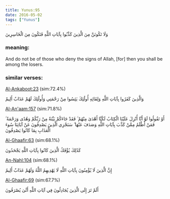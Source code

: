 ```yaml
---
title: Yunus:95
date: 2016-05-02
tags: ["Yunus"]
---
```

وَلَا تَكُونَنَّ مِنَ الَّذِينَ كَذَّبُوا بِآيَاتِ اللَّهِ فَتَكُونَ مِنَ الْخَاسِرِينَ
### meaning: 
And do not be of those who deny the signs of Allah, [for] then you shall be among the losers.
### similar verses: 

[Al-Ankaboot:23](/29/23) (sim:72.4%)

وَالَّذِينَ كَفَرُوا بِآيَاتِ اللَّهِ وَلِقَائِهِ أُولَٰئِكَ يَئِسُوا مِنْ رَحْمَتِي وَأُولَٰئِكَ لَهُمْ عَذَابٌ أَلِيمٌ

[Al-An'aam:157](/6/157) (sim:71.8%)

أَوْ تَقُولُوا لَوْ أَنَّا أُنْزِلَ عَلَيْنَا الْكِتَابُ لَكُنَّا أَهْدَىٰ مِنْهُمْ ۚ فَقَدْ جَاءَكُمْ بَيِّنَةٌ مِنْ رَبِّكُمْ وَهُدًى وَرَحْمَةٌ ۚ فَمَنْ أَظْلَمُ مِمَّنْ كَذَّبَ بِآيَاتِ اللَّهِ وَصَدَفَ عَنْهَا ۗ سَنَجْزِي الَّذِينَ يَصْدِفُونَ عَنْ آيَاتِنَا سُوءَ الْعَذَابِ بِمَا كَانُوا يَصْدِفُونَ

[Al-Ghaafir:63](/40/63) (sim:68.1%)

كَذَٰلِكَ يُؤْفَكُ الَّذِينَ كَانُوا بِآيَاتِ اللَّهِ يَجْحَدُونَ

[An-Nahl:104](/16/104) (sim:68.1%)

إِنَّ الَّذِينَ لَا يُؤْمِنُونَ بِآيَاتِ اللَّهِ لَا يَهْدِيهِمُ اللَّهُ وَلَهُمْ عَذَابٌ أَلِيمٌ

[Al-Ghaafir:69](/40/69) (sim:67.7%)

أَلَمْ تَرَ إِلَى الَّذِينَ يُجَادِلُونَ فِي آيَاتِ اللَّهِ أَنَّىٰ يُصْرَفُونَ
